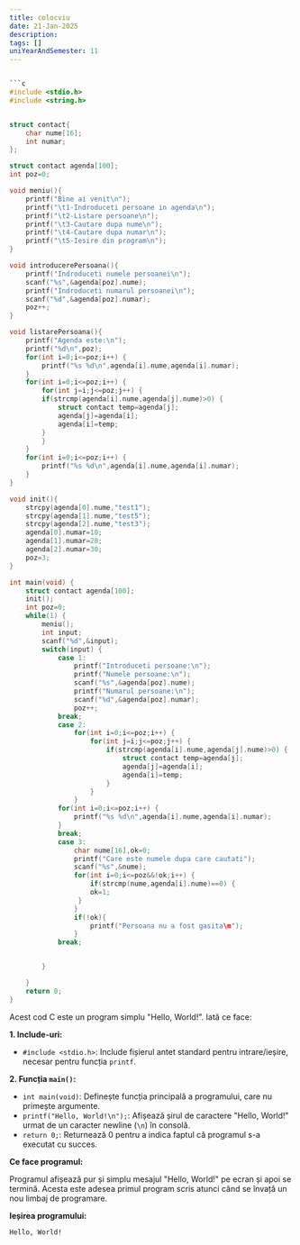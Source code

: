 ```yaml
---
title: colocviu
date: 21-Jan-2025
description: 
tags: []
uniYearAndSemester: 11
---
```


```c

```c
#include <stdio.h>
#include <string.h>


struct contact{
    char nume[16];
    int numar;
};

struct contact agenda[100];
int poz=0;

void meniu(){
    printf("Bine ai venit\n");
    printf("\t1-Indroduceti persoane in agenda\n");
    printf("\t2-Listare persoane\n");
    printf("\t3-Cautare dupa nume\n");
    printf("\t4-Cautare dupa numar\n");
    printf("\t5-Iesire din program\n");
}

void introducerePersoana(){
    printf("Indroduceti numele persoanei\n");
    scanf("%s",&agenda[poz].nume);
    printf("Indroduceti numarul persoanei\n");
    scanf("%d",&agenda[poz].numar);
    poz++;
}

void listarePersoana(){
    printf("Agenda este:\n");
    printf("%d\n",poz);
    for(int i=0;i<=poz;i++) {
        printf("%s %d\n",agenda[i].nume,agenda[i].numar);
    }
    for(int i=0;i<=poz;i++) {
        for(int j=i;j<=poz;j++) {
        if(strcmp(agenda[i].nume,agenda[j].nume)>0) {
            struct contact temp=agenda[j];
            agenda[j]=agenda[i];
            agenda[i]=temp;
        }
        }
    }
    for(int i=0;i<=poz;i++) {
        printf("%s %d\n",agenda[i].nume,agenda[i].numar);
    }
}

void init(){
    strcpy(agenda[0].nume,"test1");
    strcpy(agenda[1].nume,"test5");
    strcpy(agenda[2].nume,"test3");
    agenda[0].numar=10;
    agenda[1].numar=20;
    agenda[2].numar=30;
    poz=3;
}

int main(void) {
    struct contact agenda[100];
    init();
    int poz=0;
    while(1) {
        meniu();
        int input;
        scanf("%d",&input);
        switch(input) {
            case 1:
                printf("Introduceti persoane:\n");
                printf("Numele persoane:\n");
                scanf("%s",&agenda[poz].nume);
                printf("Numarul persoane:\n");
                scanf("%d",&agenda[poz].numar);
                poz++;
            break;
            case 2:
                for(int i=0;i<=poz;i++) {
                    for(int j=i;j<=poz;j++) {
                        if(strcmp(agenda[i].nume,agenda[j].nume)>0) {
                            struct contact temp=agenda[j];
                            agenda[j]=agenda[i];
                            agenda[i]=temp;
                        }
                    }
                }
            for(int i=0;i<=poz;i++) {
                printf("%s %d\n",agenda[i].nume,agenda[i].numar);
            }
            break;
            case 3:
                char nume[16],ok=0;
                printf("Care este numele dupa care cautati");
                scanf("%s",&nume);
                for(int i=0;i<=poz&&!ok;i++) {
                    if(strcmp(nume,agenda[i].nume)==0) {
                    ok=1;
                 }
                }
                if(!ok){
                    printf("Persoana nu a fost gasita\m");
                }
            break;


        }

    }
    return 0;
}

```

Acest cod C este un program simplu "Hello, World!". Iată ce face:

**1. Include-uri:**

*   `#include <stdio.h>`: Include fișierul antet standard pentru intrare/ieșire, necesar pentru funcția `printf`.

**2. Funcția `main()`:**

*   `int main(void)`: Definește funcția principală a programului, care nu primește argumente.
*   `printf("Hello, World!\n");`: Afișează șirul de caractere "Hello, World!" urmat de un caracter newline (`\n`) în consolă.
*   `return 0;`: Returnează 0 pentru a indica faptul că programul s-a executat cu succes.

**Ce face programul:**

Programul afișează pur și simplu mesajul "Hello, World!" pe ecran și apoi se termină. Acesta este adesea primul program scris atunci când se învață un nou limbaj de programare.

**Ieșirea programului:**

```
Hello, World!
```


```


